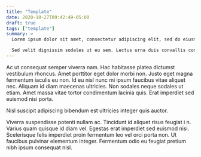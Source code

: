 ```yaml
---
title: "Template"
date: 2020-10-27T09:42:49-05:00
draft: true
tags: ["template"]
summary: >
  Lorem ipsum dolor sit amet, consectetur adipiscing elit, sed do eiusmod tempor incididunt ut labore et dolore magna aliqua. Pellentesque eu tincidunt tortor aliquam nulla facilisi cras fermentum odio. A erat nam at lectus urna duis. 

  Sed velit dignissim sodales ut eu sem. Lectus urna duis convallis convallis tellus. Diam sit amet nisl suscipit adipiscing bibendum est. Sed felis eget velit aliquet sagittis id consectetur. Vulputate dignissim suspendisse in est ante in nibh mauris cursus. Morbi quis commodo odio aenean. Mollis nunc sed id semper risus in hendrerit gravida rutrum.
---
```


Ac ut consequat semper viverra nam. Hac habitasse platea dictumst vestibulum rhoncus. Amet porttitor eget dolor morbi non. Justo eget magna fermentum iaculis eu non. Id eu nisl nunc mi ipsum faucibus vitae aliquet nec. Aliquam id diam maecenas ultricies. Non sodales neque sodales ut etiam. Amet massa vitae tortor condimentum lacinia quis. Erat imperdiet sed euismod nisi porta. 

Nisl suscipit adipiscing bibendum est ultricies integer quis auctor. 

Viverra suspendisse potenti nullam ac. Tincidunt id aliquet risus feugiat i n. Varius quam quisque id diam vel. Egestas erat imperdiet sed euismod nisi. Scelerisque felis imperdiet proin fermentum leo vel orci porta non. Ut faucibus pulvinar elementum integer. Fermentum odio eu feugiat pretium nibh ipsum consequat nisl.
